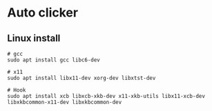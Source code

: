 # Auto clicker

## Linux install
```
# gcc
sudo apt install gcc libc6-dev

# x11
sudo apt install libx11-dev xorg-dev libxtst-dev

# Hook
sudo apt install xcb libxcb-xkb-dev x11-xkb-utils libx11-xcb-dev libxkbcommon-x11-dev libxkbcommon-dev
```
